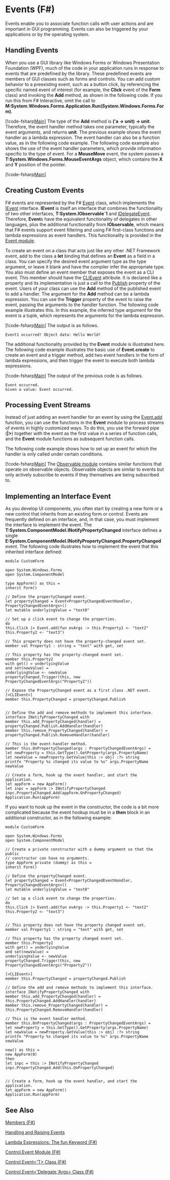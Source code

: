# Events (F#)

Events enable you to associate function calls with user actions and are important in GUI programming. Events can also be triggered by your applications or by the operating system.


## Handling Events
When you use a GUI library like Windows Forms or Windows Presentation Foundation (WPF), much of the code in your application runs in response to events that are predefined by the library. These predefined events are members of GUI classes such as forms and controls. You can add custom behavior to a preexisting event, such as a button click, by referencing the specific named event of interest (for example, the **Click** event of the **Form** class) and invoking the **Add** method, as shown in the following code. If you run this from F# Interactive, omit the call to **M:System.Windows.Forms.Application.Run(System.Windows.Forms.Form)**.

[!code-fsharp[Main](snippets/fslangref2/snippet3601.fs)]
    The type of the **Add** method is **('a -&gt; unit) -&gt; unit**. Therefore, the event handler method takes one parameter, typically the event arguments, and returns **unit**. The previous example shows the event handler as a lambda expression. The event handler can also be a function value, as in the following code example. The following code example also shows the use of the event handler parameters, which provide information specific to the type of event. For a **MouseMove** event, the system passes a **T:System.Windows.Forms.MouseEventArgs** object, which contains the **X** and **Y** position of the pointer.

[!code-fsharp[Main](snippets/fslangref2/snippet3602.fs)]
    
## Creating Custom Events
F# events are represented by the F# [Event](http://msdn.microsoft.com/en-us/library/f3b47c8a-4ee5-4ce8-9a72-ad305a17c4b9) class, which implements the [IEvent](http://msdn.microsoft.com/en-us/library/8dbca0df-f8a1-40bd-8d50-aa26f6a8b862) interface. **IEvent** is itself an interface that combines the functionality of two other interfaces, **T:System.IObservable&#96;1** and [IDelegateEvent](http://msdn.microsoft.com/en-us/library/3d849465-6b8e-4fc5-b36c-2941d734268a). Therefore, **Event**s have the equivalent functionality of delegates in other languages, plus the additional functionality from **IObservable**, which means that F# events support event filtering and using F# first-class functions and lambda expressions as event handlers. This functionality is provided in the [Event module](http://msdn.microsoft.com/en-us/library/8b883baa-a460-4840-9baa-de8260351bc7).

To create an event on a class that acts just like any other .NET Framework event, add to the class a **let** binding that defines an **Event** as a field in a class. You can specify the desired event argument type as the type argument, or leave it blank and have the compiler infer the appropriate type. You also must define an event member that exposes the event as a CLI event. This member should have the [CLIEvent](http://msdn.microsoft.com/en-us/library/d359f1dd-ffa5-42fb-8808-b4c8131a0333) attribute. It is declared like a property and its implementation is just a call to the [Publish](http://msdn.microsoft.com/en-us/library/b0fdaad5-25e5-43d0-9c0c-ce37c4aeb68e) property of the event. Users of your class can use the **Add** method of the published event to add a handler. The argument for the **Add** method can be a lambda expression. You can use the **Trigger** property of the event to raise the event, passing the arguments to the handler function. The following code example illustrates this. In this example, the inferred type argument for the event is a tuple, which represents the arguments for the lambda expression.

[!code-fsharp[Main](snippets/fslangref2/snippet3605.fs)]
    The output is as follows.


```
Event1 occurred! Object data: Hello World!
```
The additional functionality provided by the **Event** module is illustrated here. The following code example illustrates the basic use of **Event.create** to create an event and a trigger method, add two event handlers in the form of lambda expressions, and then trigger the event to execute both lambda expressions.

[!code-fsharp[Main](snippets/fslangref2/snippet3603.fs)]
    The output of the previous code is as follows.


```
Event occurred.
Given a value: Event occurred.
```

## Processing Event Streams
Instead of just adding an event handler for an event by using the [Event.add](http://msdn.microsoft.com/en-us/library/10670d3b-8d47-4f6e-b8df-ebc6f64ef4fd) function, you can use the functions in the **Event** module to process streams of events in highly customized ways. To do this, you use the forward pipe (**|&gt;**) together with the event as the first value in a series of function calls, and the **Event** module functions as subsequent function calls.

The following code example shows how to set up an event for which the handler is only called under certain conditions.

[!code-fsharp[Main](snippets/fslangref2/snippet3604.fs)]
    The [Observable module](http://msdn.microsoft.com/en-us/library/16b8610b-b30a-4df7-aa99-d9d352276227) contains similar functions that operate on observable objects. Observable objects are similar to events but only actively subscribe to events if they themselves are being subscribed to.


## Implementing an Interface Event
As you develop UI components, you often start by creating a new form or a new control that inherits from an existing form or control. Events are frequently defined on an interface, and, in that case, you must implement the interface to implement the event. The **T:System.ComponentModel.INotifyPropertyChanged** interface defines a single **E:System.ComponentModel.INotifyPropertyChanged.PropertyChanged** event. The following code illustrates how to implement the event that this inherited interface defined:


```f#
module CustomForm

open System.Windows.Forms
open System.ComponentModel

type AppForm() as this =
inherit Form()

// Define the propertyChanged event.
let propertyChanged = Event<PropertyChangedEventHandler, PropertyChangedEventArgs>()
let mutable underlyingValue = "text0"

// Set up a click event to change the properties.
do
this.Click |> Event.add(fun evArgs -> this.Property1 <- "text2"
this.Property2 <- "text3")

// This property does not have the property-changed event set.
member val Property1 : string = "text" with get, set

// This property has the property-changed event set.
member this.Property2
with get() = underlyingValue
and set(newValue) =
underlyingValue <- newValue
propertyChanged.Trigger(this, new PropertyChangedEventArgs("Property2"))

// Expose the PropertyChanged event as a first class .NET event.
[<CLIEvent>]
member this.PropertyChanged = propertyChanged.Publish


// Define the add and remove methods to implement this interface.
interface INotifyPropertyChanged with
member this.add_PropertyChanged(handler) = propertyChanged.Publish.AddHandler(handler)
member this.remove_PropertyChanged(handler) = propertyChanged.Publish.RemoveHandler(handler)

// This is the event-handler method.
member this.OnPropertyChanged(args : PropertyChangedEventArgs) =
let newProperty = this.GetType().GetProperty(args.PropertyName)
let newValue = newProperty.GetValue(this :> obj) :?> string
printfn "Property %s changed its value to %s" args.PropertyName newValue

// Create a form, hook up the event handler, and start the application.
let appForm = new AppForm()
let inpc = appForm :> INotifyPropertyChanged
inpc.PropertyChanged.Add(appForm.OnPropertyChanged)
Application.Run(appForm)
```
If you want to hook up the event in the constructor, the code is a bit more complicated because the event hookup must be in a **then** block in an additional constructor, as in the following example:


```f#
module CustomForm

open System.Windows.Forms
open System.ComponentModel

// Create a private constructor with a dummy argument so that the public
// constructor can have no arguments.
type AppForm private (dummy) as this =
inherit Form()

// Define the propertyChanged event.
let propertyChanged = Event<PropertyChangedEventHandler, PropertyChangedEventArgs>()
let mutable underlyingValue = "text0"

// Set up a click event to change the properties.
do
this.Click |> Event.add(fun evArgs -> this.Property1 <- "text2"
this.Property2 <- "text3")


// This property does not have the property changed event set.
member val Property1 : string = "text" with get, set

// This property has the property changed event set.
member this.Property2
with get() = underlyingValue
and set(newValue) =
underlyingValue <- newValue
propertyChanged.Trigger(this, new PropertyChangedEventArgs("Property2"))

[<CLIEvent>]
member this.PropertyChanged = propertyChanged.Publish

// Define the add and remove methods to implement this interface.
interface INotifyPropertyChanged with
member this.add_PropertyChanged(handler) = this.PropertyChanged.AddHandler(handler)
member this.remove_PropertyChanged(handler) = this.PropertyChanged.RemoveHandler(handler)

// This is the event handler method.
member this.OnPropertyChanged(args : PropertyChangedEventArgs) =
let newProperty = this.GetType().GetProperty(args.PropertyName)
let newValue = newProperty.GetValue(this :> obj) :?> string
printfn "Property %s changed its value to %s" args.PropertyName newValue

new() as this =
new AppForm(0)
then
let inpc = this :> INotifyPropertyChanged
inpc.PropertyChanged.Add(this.OnPropertyChanged)


// Create a form, hook up the event handler, and start the application.
let appForm = new AppForm()
Application.Run(appForm)
```

## See Also
[Members &#40;F&#35;&#41;](Members+%28FSharp%29.md)

[Handling and Raising Events](https://msdn.microsoft.com/en-us/library/edzehd2t.aspx)

[Lambda Expressions: The fun Keyword &#40;F&#35;&#41;](Lambda+Expressions+-+The+fun+Keyword+%28FSharp%29.md)

[Control.Event Module &#40;F&#35;&#41;](Control.Event+Module+%28FSharp%29.md)

[Control.Event&#60;'T&#62; Class &#40;F&#35;&#41;](Control.Event%28%27T%29+Class+%28FSharp%29.md)

[Control.Event&#60;'Delegate,'Args&#62; Class &#40;F&#35;&#41;](Control.Event%28%27Delegate%2C%27Args%29+Class+%28FSharp%29.md)


